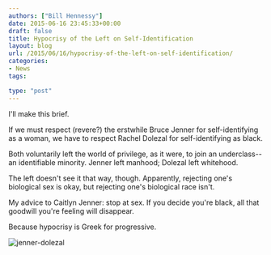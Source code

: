 ```yaml
---
authors: ["Bill Hennessy"]
date: 2015-06-16 23:45:33+00:00
draft: false
title: Hypocrisy of the Left on Self-Identification
layout: blog
url: /2015/06/16/hypocrisy-of-the-left-on-self-identification/
categories:
- News
tags:

type: "post"
---
```


I'll make this brief.

If we must respect (revere?) the erstwhile Bruce Jenner for self-identifying as a woman, we have to respect Rachel Dolezal for self-identifying as black.

Both voluntarily left the world of privilege, as it were, to join an underclass--an identifiable minority. Jenner left manhood; Dolezal left whitehood.

The left doesn't see it that way, though. Apparently, rejecting one's biological sex is okay, but rejecting one's biological race isn't.

My advice to Caitlyn Jenner: stop at sex. If you decide you're black, all that goodwill you're feeling will disappear.

Because hypocrisy is Greek for progressive.

![jenner-dolezal](https://hennessysview.com/wp-content/uploads/2015/06/jenner-dolezal.png)

